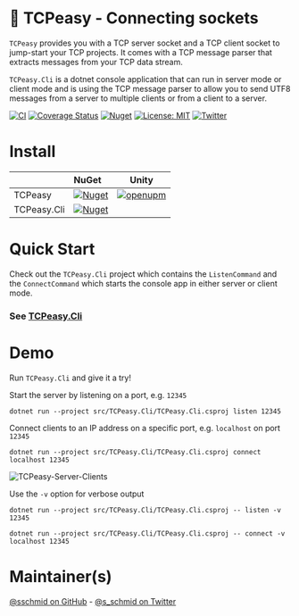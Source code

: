 # 🔌 TCPeasy - Connecting sockets

`TCPeasy` provides you with a TCP server socket and a TCP client socket to
jump-start your TCP projects. It comes with a TCP message parser that extracts
messages from your TCP data stream.

`TCPeasy.Cli` is a dotnet console application that can run in server mode or
client mode and is using the TCP message parser to allow you to send UTF8
messages from a server to multiple clients or from a client to a server.

[![CI](https://github.com/sschmid/TCPeasy/actions/workflows/ci.yml/badge.svg)](https://github.com/sschmid/TCPeasy/actions/workflows/ci.yml)
[![Coverage Status](https://coveralls.io/repos/github/sschmid/TCPeasy/badge.svg)](https://coveralls.io/github/sschmid/TCPeasy)
[![Nuget](https://img.shields.io/nuget/dt/TCPeasy)](https://www.nuget.org/packages/TCPeasy)
[![License: MIT](https://img.shields.io/github/license/sschmid/TCPeasy)](https://github.com/sschmid/TCPeasy/blob/main/LICENSE.md)
[![Twitter](https://img.shields.io/twitter/follow/s_schmid)][twitter-sschmid]

# Install

|             | NuGet                                                                                              | Unity                                                                                                                                                                   |
|:------------|:---------------------------------------------------------------------------------------------------|-------------------------------------------------------------------------------------------------------------------------------------------------------------------------|
| TCPeasy     | [![Nuget](https://img.shields.io/nuget/v/TCPeasy)](https://www.nuget.org/packages/TCPeasy)         | [![openupm](https://img.shields.io/npm/v/com.sschmid.tcpeasy?label=openupm&registry_uri=https://package.openupm.com)](https://openupm.com/packages/com.sschmid.tcpeasy) |
| TCPeasy.Cli | [![Nuget](https://img.shields.io/nuget/v/TCPeasy.Cli)](https://www.nuget.org/packages/TCPeasy.Cli) |                                                                                                                                                                         |


# Quick Start

Check out the `TCPeasy.Cli` project which contains the `ListenCommand` and
the `ConnectCommand` which starts the console app in either server or client mode.

### See [TCPeasy.Cli](https://github.com/sschmid/TCPeasy/tree/main/src/TCPeasy.Cli)

# Demo

Run `TCPeasy.Cli` and give it a try!

Start the server by listening on a port, e.g. `12345`

```
dotnet run --project src/TCPeasy.Cli/TCPeasy.Cli.csproj listen 12345
```

Connect clients to an IP address on a specific port, e.g. `localhost` on port `12345`

```
dotnet run --project src/TCPeasy.Cli/TCPeasy.Cli.csproj connect localhost 12345
```

![TCPeasy-Server-Clients](https://github.com/sschmid/TCPeasy/raw/main/readme/TCPeasy-Server-Clients.png)

Use the `-v` option for verbose output

```
dotnet run --project src/TCPeasy.Cli/TCPeasy.Cli.csproj -- listen -v 12345
```

```
dotnet run --project src/TCPeasy.Cli/TCPeasy.Cli.csproj -- connect -v localhost 12345
```

# Maintainer(s)
[@sschmid on GitHub][github-sschmid] - [@s_schmid on Twitter][twitter-sschmid]

[github-sschmid]: https://github.com/sschmid "@sschmid"
[twitter-sschmid]: https://twitter.com/intent/follow?original_referer=https%3A%2F%2Fgithub.com%2Fsschmid%2FTCPeasy&screen_name=s_schmid&tw_p=followbutton "s_schmid on Twitter"
